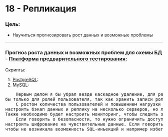 # 18 - Репликация

### Цель:

- Научиться прогнозировать рост данных и возможные проблемы

***

### Прогноз роста данных и возможных проблем для схемы БД - <a href="../1/pre_testing_platform.png">Платформа предварительного тестирования</a>:

Скрипты:

1. <a href="../../script/">PostgreSQL</a>:
2. <a href="../10/script">MySQL</a>:

<pre>
    Первым делом я бы убрал везде каскадное удаление, для рабочих проектов это довольно опасное решение. Возможно оставил 
бы только для ролей пользователя, так как хранить записи ролей для несуществующего пользователя нет смысла.
    С ростом количества пользователей и повышением нагрузки необходимо будет
настроить бэкап данных и реплику на несколько серверов, но лучше будет построить отказоустойчивый кластер (будем проходить на следующих занятиях).
Также необходимо будет настроить мониторинг, чтобы следить за состоянием БД и серверов. 
    Если говорить о безопасности, то нужно ограничить доступ к БД, следить за выдачей прав, ставить на всё сложные пароли,
настроить шифрование на чувствительные данные. Если говорить конкретно о SQL решениях, то при разработке нужно следить,
чтобы не возникала возможность SQL-инъекций и например избегать динамических запросов, заменяя их на prepared statements.
</pre>